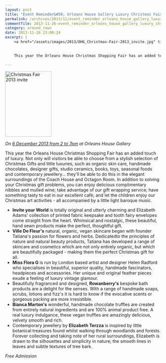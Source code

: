 ```yaml
---
layout: post
title: "Event Reminder&#58; Orleans House Gallery Luxury Christmas Fair - 6 December 2013"
permalink: /archives/2013/11/event_reminder_orleans_house_gallery_luxury_christ.html
commentfile: 2013-11-26-event_reminder_orleans_house_gallery_luxury_christ
category: around_town
date: 2013-11-26 23:00:24
excerpt: |
    <a href="/assets/images/2013/OHG_Christmas-Fair-2013_invite.jpg" title="See larger version of - Christmas Fair 2013 invite"><img src="/assets/images/2013/OHG_Christmas-Fair-2013_invite_thumb.jpg" width="150" height="212" alt="Christmas Fair 2013 invite" class="photo right" /></a>
    
    
    This year the Orleans House Christmas Shopping Fair has an added touch of luxury. Not only will visitors be able to choose from a stylish selection of Christmas Gifts and little luxuries, such as organic skin care, handmade chocolates, designer gifts, studio ceramics, books, toys, seasonal foods and contemporary jewellery... they'll be able to do this in the elegant surroundings of the Coach House and Octagon Room.

---
```


<a href="/assets/images/2013/OHG_Christmas-Fair-2013_invite.jpg" title="See larger version of - Christmas Fair 2013 invite"><img src="/assets/images/2013/OHG_Christmas-Fair-2013_invite_thumb.jpg" width="150" height="212" alt="Christmas Fair 2013 invite" class="photo right" /></a>

*On [6 December 2013 from 2 to 7pm](/event/fair/200705144200) at Orleans House Gallery*

This year the Orleans House Christmas Shopping Fair has an added touch of luxury. Not only will visitors be able to choose from a stylish selection of Christmas Gifts and little luxuries, such as organic skin care, handmade chocolates, designer gifts, studio ceramics, books, toys, seasonal foods and contemporary jewellery... they'll be able to do this in the elegant surroundings of the Coach House and Octagon Room. In addition to solving your Christmas gift problems, you can enjoy delicious complimentary nibbles and mulled wine; take advantage of our gift wrapping service; have something tasty to eat in our excellent café; and let the children enjoy our Christmas art activities - all accompanied by a little light baroque music.

-   **Invite your World** is totally original and utterly charming and Elizabeth Adams' collection of printed fabric keepsake and tooth fairy envelopes come straight from the heart. Whimsical and nostalgic, these beautiful, hand sewn products make the perfect, thoughtful gift.
-   **Ville De Fleur's** natural, organic, vegan skincare began with founder Tatiana's passion for flowers and herbs. Dedicatedto the principles of nature and natural beauty products, Tatiana has developed a range of skincare and cosmetics which are not only entirely organic, but which are beautifully packaged - making them the perfect Christmas gift for all.
-   **Miss Flora G** is run by London based artist and designer Helen Radford who specialises in beautiful, superior quality, handmade fascinators, headpieces and accessories. Her unique and original feather pieces exude a feeling of luxury vintage glamour.
-   Beautifully fragranced and designed, **Rowanberry's** bespoke bath products are a delight for the senses. With a range of handmade soaps, scrubs, lotions and fizz's it is hard to know if the evocative scents or gorgeous packing are more irresistible.
-   **Bianca Marton's** wonderful, handmade chocolate truffles are created from entirely natural ingredients and are 100% animal product free. A real luxury indulgance, these vegan truffles are amazingly delicious, velvety smooth and rich.
-   Contemporary jewellery by **Elizabeth Terzza** is inspired by little botanical treasures found whilst walking through woodlands and forests. Forever collecting and taking note of her rural surroundings, Elizabeth is drawn to the silhouettes and simplicity in nature; the smooth lines in leaves and subtle textures of tree bark.

*Free Admission*
